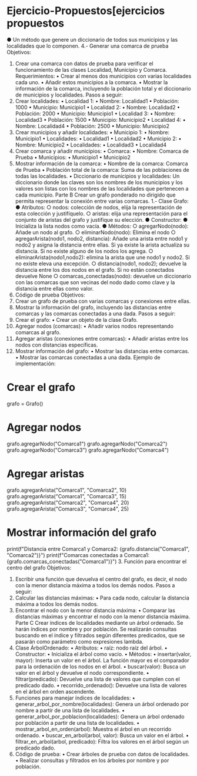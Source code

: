 # Ejercicio-Propuestos[ejercicios propuestos

● Un método que genere un diccionario de todos sus municipios y las
localidades que lo componen.
4.- Generar una comarca de prueba
Objetivos:
1. Crear una comarca con datos de prueba para verificar el funcionamiento de
las clases Localidad, Municipio y Comarca.
Requerimientos:
• Crear al menos dos municipios con varias localidades cada uno.
• Añadir estos municipios a la comarca.
• Mostrar la información de la comarca, incluyendo la población total y el
diccionario de municipios y localidades.
Pasos a seguir:
1. Crear localidades:
• Localidad 1:
• Nombre: Localidad1
• Población: 1000
• Municipio: Municipio1
• Localidad 2:
• Nombre: Localidad2
• Población: 2000
• Municipio: Municipio1
• Localidad 3:
• Nombre: Localidad3
• Población: 1500
• Municipio: Municipio2
• Localidad 4:
• Nombre: Localidad4
• Población: 2500
• Municipio: Municipio2
2. Crear municipios y añadir localidades:
• Municipio 1:
• Nombre: Municipio1
• Localidades:
• Localidad1
• Localidad2
• Municipio 2:
• Nombre: Municipio2
• Localidades:
• Localidad3
• Localidad4
3. Crear comarca y añadir municipios:
• Comarca:
• Nombre: Comarca de Prueba
• Municipios:
• Municipio1
• Municipio2
4. Mostrar información de la comarca:
• Nombre de la comarca: Comarca de Prueba
• Población total de la comarca: Suma de las poblaciones de todas las
localidades.
• Diccionario de municipios y localidades: Un diccionario donde las claves
son los nombres de los municipios y los valores son listas con los nombres
de las localidades que pertenecen a cada municipio.
Parte B
Crear un grafo ponderado no dirigido que permita representar la
conexión entre varias comarcas.
1.- Clase Grafo:
● Atributos:
○ nodos: colección de nodos, elija la representación de esta colección y
justifíquelo.
○ aristas: elija una representación para el conjunto de aristas del grafo y
justifique su elección.
● Constructor:
● Inicializa la lista nodos como vacía.
● Métodos:
○ agregarNodo(nodo): Añade un nodo al grafo.
○ eliminarNodo(nodo): Elimina el nodo
○ agregarArista(nodo1, nodo2, distancia): Añade una arista entre nodo1 y
nodo2 y asigna la distancia entre ellas. Si ya existe la arista actualiza su
distancia. Si no existe alguno de los nodos los agrega.
○ eliminarArista(nodo1,nodo2): elimina la arista que une nodo1 y nodo2. Si
no existe eleva una excepción.
○ distancia(nodo1, nodo2); devuelve la distancia entre los dos nodos en el
grafo. Si no están conectados devuelve None
○ comarcas_conectadas(nodo): devuelve un diccionario con las
comarcas que son vecinas del nodo dado como clave y la distancia
entre ellas como valor.
2. Código de prueba
Objetivos:
1. Crear un grafo de prueba con varias comarcas y conexiones entre ellas.
2. Mostrar la información del grafo, incluyendo las distancias entre comarcas y las
comarcas conectadas a una dada.
Pasos a seguir:
1. Crear el grafo:
• Crear un objeto de la clase Grafo.
2. Agregar nodos (comarcas):
• Añadir varios nodos representando comarcas al grafo.
3. Agregar aristas (conexiones entre comarcas):
• Añadir aristas entre los nodos con distancias específicas.
4. Mostrar información del grafo:
• Mostrar las distancias entre comarcas.
• Mostrar las comarcas conectadas a una dada.
Ejemplo de implementación:
# Crear el grafo
grafo = Grafo()
# Agregar nodos
grafo.agregarNodo("Comarca1")
grafo.agregarNodo("Comarca2")
grafo.agregarNodo("Comarca3")
grafo.agregarNodo("Comarca4")
# Agregar aristas
grafo.agregarArista("Comarca1", "Comarca2", 10)
grafo.agregarArista("Comarca1", "Comarca3", 15)
grafo.agregarArista("Comarca2", "Comarca4", 20)
grafo.agregarArista("Comarca3", "Comarca4", 25)
# Mostrar información del grafo
print(f"Distancia entre Comarca1 y Comarca2: {grafo.distancia("Comarca1",
"Comarca2")}")
print(f"Comarcas conectadas a Comarca1:
{grafo.comarcas_conectadas("Comarca1")}")
3. Función para encontrar el centro del grafo
Objetivos:
1. Escribir una función que devuelva el centro del grafo, es decir, el nodo con la
menor distancia máxima a todos los demás nodos.
Pasos a seguir:
1. Calcular las distancias máximas:
• Para cada nodo, calcular la distancia máxima a todos los demás nodos.
2. Encontrar el nodo con la menor distancia máxima:
• Comparar las distancias máximas y encontrar el nodo con la menor
distancia máxima.
Parte C
Crear índices de localidades mediante un árbol ordenado.
Se harán índices por nombre y por población. Se realizarán consultas buscando en el
índice y filtrados según diferentes predicados, que se pasarán como parámetro como
expresiones lambda.
1. Clase ÁrbolOrdenado:
• Atributos:
• raíz: nodo raíz del árbol.
• Constructor:
• Inicializa el árbol como vacío.
• Métodos:
• insertar(valor, mayor): Inserta un valor en el árbol. La función mayor
es el comparador para la ordenación de los nodos en el árbol.
• buscar(valor): Busca un valor en el árbol y devuelve el nodo
correspondiente.
• filtrar(predicado): Devuelve una lista de valores que cumplen con
el predicado dado.
• recorrido_ordenado(): Devuelve una lista de valores en el árbol en
orden ascendente.
2. Funciones para manejar índices de localidades:
• generar_arbol_por_nombre(localidades): Genera un árbol ordenado por
nombre a partir de una lista de localidades.
• generar_arbol_por_poblacion(localidades): Genera un árbol ordenado
por población a partir de una lista de localidades.
• mostrar_arbol_en_orden(arbol): Muestra el árbol en un recorrido
ordenado.
• buscar_en_arbol(arbol, valor): Busca un valor en el árbol.
• filtrar_en_arbol(arbol, predicado): Filtra los valores en el árbol según un
predicado dado.
3. Código de prueba:
• Crear árboles de prueba con datos de localidades.
• Realizar consultas y filtrados en los árboles por nombre y por población.
